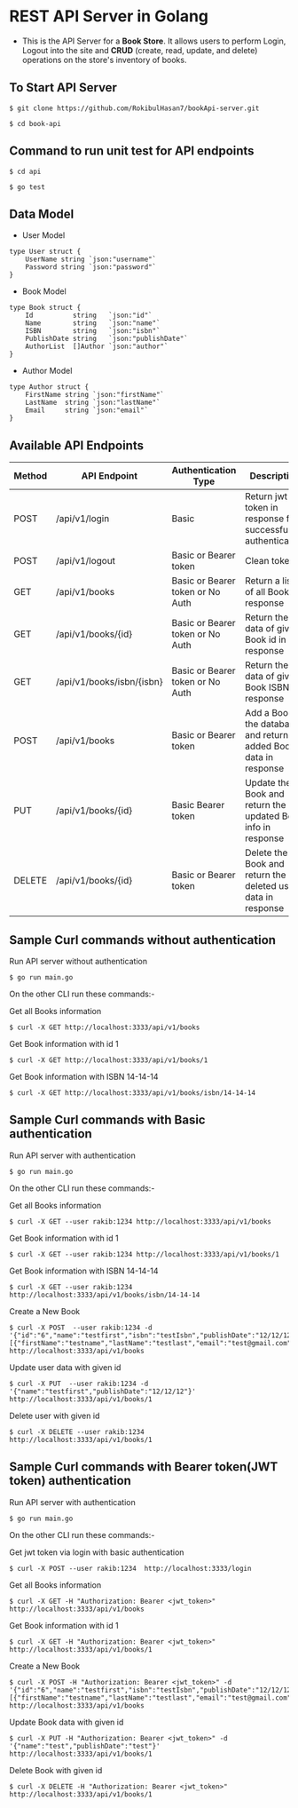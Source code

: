 # REST API Server in Golang

- This is the API Server for a **Book Store**. It allows users to perform Login, Logout into the site and **CRUD** (create, read, update, and delete) operations on the store's inventory of books.

## To Start API Server
```
$ git clone https://github.com/RokibulHasan7/bookApi-server.git
```
```
$ cd book-api
```

## Command to run unit test for API endpoints
```
$ cd api
```
```
$ go test
```

## Data Model

- User Model
``````
type User struct {
	UserName string `json:"username"`
	Password string `json:"password"`
}
``````
- Book Model
``````
type Book struct {
	Id          string   `json:"id"`
	Name        string   `json:"name"`
	ISBN        string   `json:"isbn"`
	PublishDate string   `json:"publishDate"`
	AuthorList  []Author `json:"author"`
}
``````
- Author Model
``````
type Author struct {
	FirstName string `json:"firstName"`
	LastName  string `json:"lastName"`
	Email     string `json:"email"`
}
``````
## Available API Endpoints

|  Method | API Endpoint       | Authentication Type              | Description                                                           |
|---|--------------------|----------------------------------|-----------------------------------------------------------------------|
|POST| /api/v1/login      | Basic                            | Return jwt token in response for successful authentication            |
|POST| /api/v1/logout     | Basic or Bearer token            | Clean token                                                           |
|GET| /api/v1/books      | Basic or Bearer token or No Auth | Return a list of all Books in response                                | 
|GET| /api/v1/books/{id} | Basic or Bearer token or No Auth | Return the data of given Book id in response                          | 
|GET| /api/v1/books/isbn/{isbn} | Basic or Bearer token or No Auth | Return the data of given Book ISBN in response                        |
|POST| /api/v1/books      | Basic or Bearer token            | Add a Book in the database and return the added Book data in response | 
|PUT| /api/v1/books/{id} | Basic Bearer token               | Update the Book and return the updated Book info in response          | 
|DELETE| /api/v1/books/{id} | Basic or Bearer token            | Delete the Book and return the deleted user data in response          | 


## Sample Curl commands without authentication

Run API server without authentication

```shell
$ go run main.go
``` 
On the other CLI run these commands:-

Get all Books information

```shell
$ curl -X GET http://localhost:3333/api/v1/books
``` 

Get Book information with id 1

```shell
$ curl -X GET http://localhost:3333/api/v1/books/1
```

Get Book information with ISBN 14-14-14
```shell
$ curl -X GET http://localhost:3333/api/v1/books/isbn/14-14-14
```

## Sample Curl commands with Basic authentication

Run API server with authentication

```shell
$ go run main.go
``` 
On the other CLI run these commands:-

Get all Books information

```shell
$ curl -X GET --user rakib:1234 http://localhost:3333/api/v1/books
``` 

Get Book information with id 1

```shell
$ curl -X GET --user rakib:1234 http://localhost:3333/api/v1/books/1
```

Get Book information with ISBN 14-14-14
```shell
$ curl -X GET --user rakib:1234 http://localhost:3333/api/v1/books/isbn/14-14-14
```

Create a New Book

```shell
$ curl -X POST  --user rakib:1234 -d '{"id":"6","name":"testfirst","isbn":"testIsbn","publishDate":"12/12/12","author":[{"firstName":"testname","lastName":"testlast","email":"test@gmail.com"}]}' http://localhost:3333/api/v1/books
``` 

Update user data with given id

```shell
$ curl -X PUT  --user rakib:1234 -d '{"name":"testfirst","publishDate":"12/12/12"}' http://localhost:3333/api/v1/books/1
``` 

Delete user with given id

```shell
$ curl -X DELETE --user rakib:1234 http://localhost:3333/api/v1/books/1
``` 

## Sample Curl commands with Bearer token(JWT token) authentication

Run API server with authentication

```shell
$ go run main.go
``` 
On the other CLI run these commands:-

Get jwt token via login with basic authentication

```shell
$ curl -X POST --user rakib:1234  http://localhost:3333/login
``` 

Get all Books information

```shell
$ curl -X GET -H "Authorization: Bearer <jwt_token>"  http://localhost:3333/api/v1/books
``` 

Get Book information with id 1

```shell
$ curl -X GET -H "Authorization: Bearer <jwt_token>" http://localhost:3333/api/v1/books/1
``` 

Create a New Book

```shell
$ curl -X POST -H "Authorization: Bearer <jwt_token>" -d '{"id":"6","name":"testfirst","isbn":"testIsbn","publishDate":"12/12/12","author":[{"firstName":"testname","lastName":"testlast","email":"test@gmail.com"}]}' http://localhost:3333/api/v1/books
``` 

Update Book data with given id

```shell
$ curl -X PUT -H "Authorization: Bearer <jwt_token>" -d '{"name":"test","publishDate":"test"}' http://localhost:3333/api/v1/books/1 
``` 

Delete Book with given id

```shell
$ curl -X DELETE -H "Authorization: Bearer <jwt_token>" http://localhost:3333/api/v1/books/1
``` 